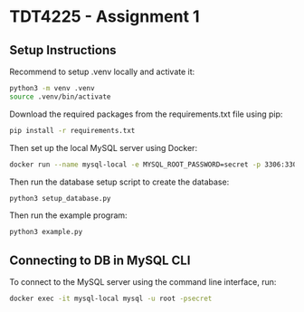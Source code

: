 # TDT4225 - Assignment 1

## Setup Instructions

Recommend to setup .venv locally and activate it:

```bash
python3 -m venv .venv
source .venv/bin/activate
```

Download the required packages from the requirements.txt file using pip:

```bash
pip install -r requirements.txt
```

Then set up the local MySQL server using Docker:

```bash
docker run --name mysql-local -e MYSQL_ROOT_PASSWORD=secret -p 3306:3306 -d mysql:8.0
```

Then run the database setup script to create the database:

```bash
python3 setup_database.py
```

Then run the example program:

```bash
python3 example.py
```

## Connecting to DB in MySQL CLI

To connect to the MySQL server using the command line interface, run:

```bash
docker exec -it mysql-local mysql -u root -psecret
```
